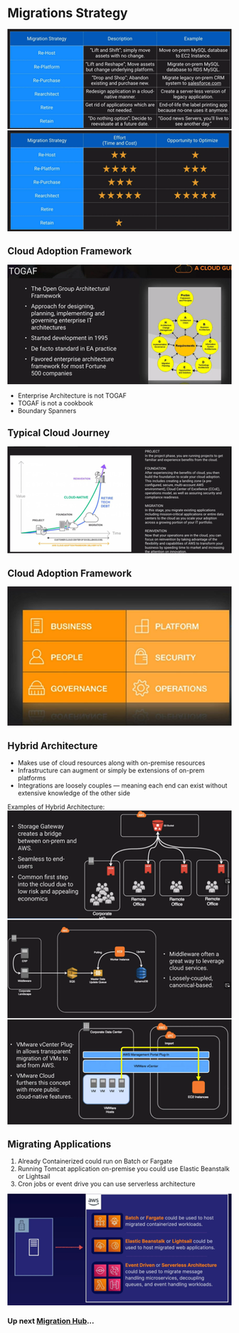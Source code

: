 # Migrations Strategy

![Migrations](../assets/aws-migration-strategy.png)
![Migrations](../assets/aws-migration-strategy-matrix.png)

## Cloud Adoption Framework

![Migrations](../assets/aws-migration-strategy-togaf.png)

- Enterprise Architecture is not TOGAF
- TOGAF is not a cookbook
- Boundary Spanners

## Typical Cloud Journey

![Migrations](../assets/aws-migration-strategy-cloud-journey.png)

## Cloud Adoption Framework

![Migrations](../assets/aws-migration-strategy-cloud-adoption-framework.png)

## Hybrid Architecture

- Makes use of cloud resources along with on-premise resources
- Infrastructure can augment or simply be extensions of on-prem platforms
- Integrations are loosely couples — meaning each end can exist without extensive knowledge of the other side

Examples of Hybrid Architecture:
![Migrations](../assets/aws-migration-strategy-hybrid.png)
![Migrations](../assets/aws-migration-strategy-hybrid-2.png)
![Migrations](../assets/aws-migration-strategy-hybrid-3.png)

## Migrating Applications

1. Already Containerized could run on Batch or Fargate
2. Running Tomcat application on-premise you could use Elastic Beanstalk or Lightsail
3. Cron jobs or event drive you can use serverless architecture

![Migrations](../assets/aws-migration-applications.png)

### Up next [Migration Hub](./migration-hub/README.md)...
